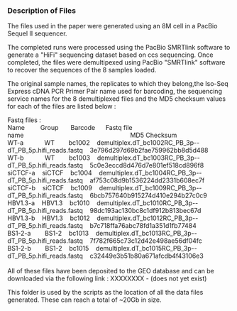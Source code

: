 <h3>Description of Files</h3>

The files used in the paper were generated using an 8M cell in a PacBio Sequel II sequencer.

The completed runs were processed using the PacBio SMRTlink software to generate a "HiFi" sequencing dataset based on ccs sequencing.
Once completed, the files were demultipexed using PacBio "SMRTlink" software to recover the sequences of the 8 samples loaded.

The original sample names, the replicates to which they belong,the Iso-Seq Express cDNA PCR Primer Pair name used for barcoding, the sequencing service names for the 8 demultiplexed files and the MD5 checksum values for each of the files are listed below :</br>

Fastq files :</br>
Name&nbsp;&nbsp;&nbsp;&nbsp;&nbsp;&nbsp;&nbsp;&nbsp;&nbsp;Group&nbsp;&nbsp;&nbsp;&nbsp;&nbsp;&nbsp;&nbsp;Barcode&nbsp;&nbsp;&nbsp;&nbsp;&nbsp;&nbsp;Fastq file name&nbsp;&nbsp;&nbsp;&nbsp;&nbsp;&nbsp;&nbsp;&nbsp;&nbsp;&nbsp;&nbsp;&nbsp;&nbsp;&nbsp;&nbsp;&nbsp;&nbsp;&nbsp;&nbsp;&nbsp;&nbsp;&nbsp;&nbsp;&nbsp;&nbsp;&nbsp;&nbsp;&nbsp;&nbsp;&nbsp;&nbsp;&nbsp;&nbsp;&nbsp;&nbsp;&nbsp;&nbsp;&nbsp;&nbsp;&nbsp;&nbsp;&nbsp;&nbsp;&nbsp;&nbsp;&nbsp;&nbsp;&nbsp;&nbsp;&nbsp;&nbsp;&nbsp;&nbsp;&nbsp;&nbsp;&nbsp;&nbsp;&nbsp;&nbsp;&nbsp;&nbsp;MD5 Checksum</br>
WT-a&nbsp;&nbsp;&nbsp;&nbsp;&nbsp;&nbsp;&nbsp;&nbsp;&nbsp;&nbsp;&nbsp;&nbsp;WT&nbsp;&nbsp;&nbsp;&nbsp;&nbsp;&nbsp;&nbsp;&nbsp;bc1002&nbsp;&nbsp;&nbsp;&nbsp;demultiplex.dT_bc1002RC_PB_3p--dT_PB_5p.hifi_reads.fastq&nbsp;&nbsp;&nbsp;&nbsp;3e796d297d69b2fae759962bb8d5d488</br>
WT-b&nbsp;&nbsp;&nbsp;&nbsp;&nbsp;&nbsp;&nbsp;&nbsp;&nbsp;&nbsp;&nbsp;&nbsp;WT&nbsp;&nbsp;&nbsp;&nbsp;&nbsp;&nbsp;&nbsp;&nbsp;bc1003&nbsp;&nbsp;&nbsp;&nbsp;demultiplex.dT_bc1003RC_PB_3p--dT_PB_5p.hifi_reads.fastq&nbsp;&nbsp;&nbsp;&nbsp;5c0e3eccd8d476d7e801ef518cd896f8</br>
siCTCF-a&nbsp;&nbsp;&nbsp;&nbsp;siCTCF&nbsp;&nbsp;&nbsp;&nbsp;bc1004&nbsp;&nbsp;&nbsp;&nbsp;demultiplex.dT_bc1004RC_PB_3p--dT_PB_5p.hifi_reads.fastq&nbsp;&nbsp;&nbsp;&nbsp;af753c08d9b1536224dd2331b608ec7f</br>
siCTCF-b&nbsp;&nbsp;&nbsp;&nbsp;siCTCF&nbsp;&nbsp;&nbsp;&nbsp;bc1009&nbsp;&nbsp;&nbsp;&nbsp;demultiplex.dT_bc1009RC_PB_3p--dT_PB_5p.hifi_reads.fastq&nbsp;&nbsp;&nbsp;&nbsp;6bcb757640b915274d410e294b27c0c9</br>
HBV1.3-a&nbsp;&nbsp;&nbsp;&nbsp;HBV1.3&nbsp;&nbsp;&nbsp;&nbsp;bc1010&nbsp;&nbsp;&nbsp;&nbsp;demultiplex.dT_bc1010RC_PB_3p--dT_PB_5p.hifi_reads.fastq&nbsp;&nbsp;&nbsp;&nbsp;98dc193ac130bc8c1df912b813bec67d</br>
HBV1.3-b&nbsp;&nbsp;&nbsp;&nbsp;HBV1.3&nbsp;&nbsp;&nbsp;&nbsp;bc1012&nbsp;&nbsp;&nbsp;&nbsp;demultiplex.dT_bc1012RC_PB_3p--dT_PB_5p.hifi_reads.fastq&nbsp;&nbsp;&nbsp;&nbsp;b7c718ffa76abc78fd1a351d1fb77484</br>
BS1-2-a&nbsp;&nbsp;&nbsp;&nbsp;&nbsp;&nbsp;&nbsp;&nbsp;BS1-2&nbsp;&nbsp;&nbsp;&nbsp;bc1013&nbsp;&nbsp;&nbsp;&nbsp;demultiplex.dT_bc1013RC_PB_3p--dT_PB_5p.hifi_reads.fastq&nbsp;&nbsp;&nbsp;&nbsp;7f782f665c73c12d42e498ae56df04fc</br>
BS1-2-b&nbsp;&nbsp;&nbsp;&nbsp;&nbsp;&nbsp;&nbsp;&nbsp;BS1-2&nbsp;&nbsp;&nbsp;&nbsp;bc1015&nbsp;&nbsp;&nbsp;&nbsp;demultiplex.dT_bc1015RC_PB_3p--dT_PB_5p.hifi_reads.fastq&nbsp;&nbsp;&nbsp;&nbsp;c32449e3b51b80a671afcdb4f43106e3</br>
</br>
All of these files have been deposited to the GEO database and can be downloaded via the following link : XXXXXXXX - (does not yet exist)

This folder is used by the scripts as the location of all the data files generated. These can reach a total of ~20Gb in size.
